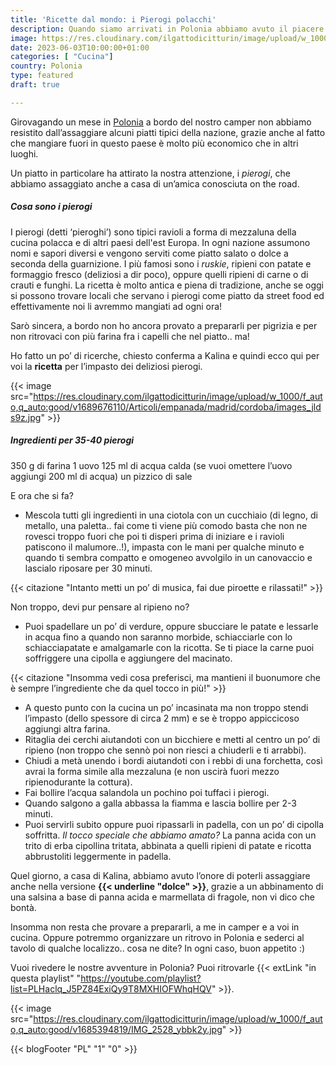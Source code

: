 ```yaml
---
title: 'Ricette dal mondo: i Pierogi polacchi'
description: Quando siamo arrivati in Polonia abbiamo avuto il piacere di assaggiare i pierogi, tipici ravioli, nella versione salata.. e dolce! Siediti, abbiamo aggiunto un posto a tavola!
image: https://res.cloudinary.com/ilgattodicitturin/image/upload/w_1000/f_auto,q_auto:good/v1689676111/Articoli/empanada/madrid/cordoba/Pierogi_z_mas%C5%82em_-_2023.03.31_kl1rw7.jpg
date: 2023-06-03T10:00:00+01:00
categories: [ "Cucina"]
country: Polonia
type: featured
draft: true

---
```


Girovagando un mese in [Polonia](/blog/viaggio-polonia-in-camper-itinerari) a bordo del nostro camper non abbiamo resistito dall’assaggiare alcuni piatti tipici della nazione, grazie anche al fatto che mangiare fuori in questo paese è molto più economico che in altri luoghi. 

Un piatto in particolare ha attirato la nostra attenzione, i *pierogi*, che abbiamo assaggiato anche a casa di un’amica conosciuta on the road.

##### Cosa sono i pierogi 

I pierogi (detti ‘pieroghi’) sono tipici ravioli a forma di mezzaluna della cucina polacca e di altri paesi dell'est Europa. In ogni nazione assumono nomi e sapori diversi e vengono serviti come piatto salato o dolce a seconda della guarnizione. 
I più famosi sono i *ruskie*, ripieni con patate e formaggio fresco (deliziosi a dir poco), oppure quelli ripieni di carne o di crauti e funghi. 
La ricetta è molto antica e piena di tradizione, anche se oggi si possono trovare locali che servano i pierogi come piatto da street food ed effettivamente noi li avremmo mangiati ad ogni ora!

Sarò sincera, a bordo non ho ancora provato a prepararli per pigrizia e per non ritrovaci con più farina fra i capelli che nel piatto.. ma! 

Ho fatto un po’ di ricerche, chiesto conferma a Kalina e quindi ecco qui per voi la **ricetta** per l’impasto dei deliziosi pierogi. 

{{< image src="https://res.cloudinary.com/ilgattodicitturin/image/upload/w_1000/f_auto,q_auto:good/v1689676110/Articoli/empanada/madrid/cordoba/images_jlds9z.jpg" >}}

##### Ingredienti per 35-40 pierogi
350 g di farina
1 uovo
125 ml di acqua calda (se vuoi omettere l’uovo aggiungi 200 ml di acqua)
un pizzico di sale

E ora che si fa?

- Mescola tutti gli ingredienti in una ciotola con un cucchiaio (di legno, di metallo, una paletta.. fai come ti viene più comodo basta che non ne rovesci troppo fuori che poi ti disperi prima di iniziare e i ravioli patiscono il malumore..!), impasta con le mani per qualche minuto e quando ti sembra compatto e omogeneo avvolgilo in un canovaccio e lascialo riposare per 30 minuti. 

{{< citazione "Intanto metti un po’ di musica, fai due piroette e rilassati!" >}}

Non troppo, devi pur pensare al ripieno no? 
- Puoi spadellare un po’ di verdure, oppure sbucciare le patate e lessarle in acqua fino a quando non saranno morbide, schiacciarle con lo schiacciapatate e amalgamarle con la ricotta. Se ti piace la carne puoi soffriggere una cipolla e aggiungere del macinato. 

{{< citazione "Insomma vedi cosa preferisci, ma mantieni il buonumore che è sempre l’ingrediente che da quel tocco in più!" >}}

- A questo punto con la cucina un po’ incasinata ma non troppo stendi l’impasto (dello spessore di circa 2 mm) e se è troppo appiccicoso aggiungi altra farina.
- Ritaglia dei cerchi aiutandoti con un bicchiere e metti al centro un po’ di ripieno (non troppo che sennò poi non riesci a chiuderli e ti arrabbi). 
- Chiudi a metà unendo i bordi aiutandoti con i rebbi di una forchetta, così avrai la forma simile alla mezzaluna (e non uscirà fuori mezzo ripienodurante la cottura). 
- Fai bollire l’acqua salandola un pochino poi tuffaci i pierogi. 
- Quando salgono a galla abbassa la fiamma e lascia bollire per 2-3 minuti. 
- Puoi servirli subito oppure puoi ripassarli in padella, con un po’ di cipolla soffritta. 
*Il tocco speciale che abbiamo amato?* La panna acida con un trito di erba cipollina tritata, abbinata a quelli ripieni di patate e ricotta abbrustoliti leggermente in padella. 

Quel giorno, a casa di Kalina, abbiamo avuto l’onore di poterli assaggiare anche nella versione **{{< underline "dolce" >}}**, grazie a un abbinamento di una salsina a base di panna acida e marmellata di fragole, non vi dico che bontà.

Insomma non resta che provare a prepararli, a me in camper e a voi in cucina. Oppure potremmo organizzare un ritrovo in Polonia e sederci al tavolo di qualche localizzo.. cosa ne dite? 
In ogni caso, buon appetito :) 

Vuoi rivedere le nostre avventure in Polonia? Puoi ritrovarle {{< extLink "in questa playlist" "https://youtube.com/playlist?list=PLHaclq_J5PZ84ExiQy9T8MXHIOFWhqHQV" >}}.


{{< image src="https://res.cloudinary.com/ilgattodicitturin/image/upload/w_1000/f_auto,q_auto:good/v1685394819/IMG_2528_ybbk2y.jpg" >}}


{{< blogFooter "PL" "1" "0" >}}

